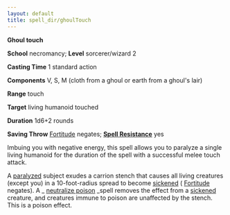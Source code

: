 ```yaml
---
layout: default
title: spell_dir/ghoulTouch
---
```

 **Ghoul touch**

**School** necromancy; **Level** sorcerer/wizard 2

**Casting Time** 1 standard action

**Components** V, S, M (cloth from a ghoul or earth from a ghoul's lair)

**Range** touch

**Target** living humanoid touched

**Duration** 1d6+2 rounds

**Saving Throw** [Fortitude](../combat#_fortitude) negates; **[Spell Resistance](../glossary#_spell-resistance)** yes

Imbuing you with negative energy, this spell allows you to paralyze a single living humanoid for the duration of the spell with a successful melee touch attack.

A [paralyzed](../glossary#_paralyzed) subject exudes a carrion stench that causes all living creatures (except you) in a 10-foot-radius spread to become [sickened](../glossary#_sickened) ( [Fortitude](../combat#_fortitude) negates). A _ [neutralize poison](neutralizePoison#_neutralize-poison) _spell removes the effect from a [sickened](../glossary#_sickened) creature, and creatures immune to poison are unaffected by the stench. This is a poison effect.

